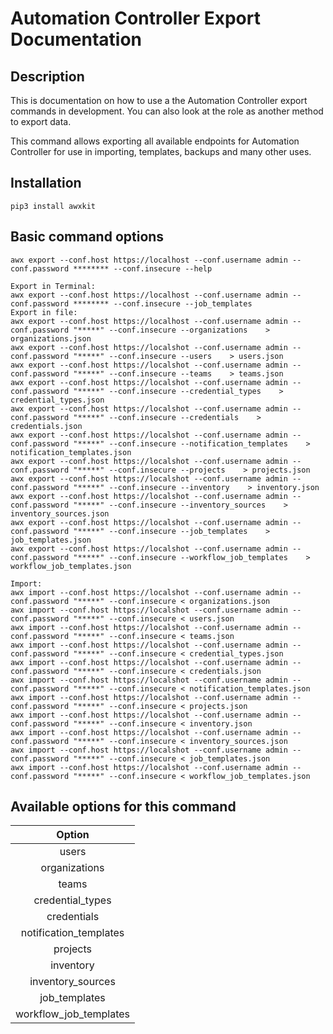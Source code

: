 # Automation Controller Export Documentation

## Description

This is documentation on how to use a the Automation Controller export commands in development. You can also look at the role as another method to export data.

This command allows exporting all available endpoints for Automation Controller for use in importing, templates, backups and many other uses.

## Installation

```console
pip3 install awxkit
```

## Basic command options

```console
awx export --conf.host https://localhost --conf.username admin --conf.password ******** --conf.insecure --help
```

```console
Export in Terminal:
awx export --conf.host https://localhost --conf.username admin --conf.password ******** --conf.insecure --job_templates 
Export in file:
awx export --conf.host https://localhost --conf.username admin --conf.password "*****" --conf.insecure --organizations    > organizations.json   
awx export --conf.host https://localshot --conf.username admin --conf.password "*****" --conf.insecure --users    > users.json
awx export --conf.host https://localshot --conf.username admin --conf.password "*****" --conf.insecure --teams    > teams.json
awx export --conf.host https://localshot --conf.username admin --conf.password "*****" --conf.insecure --credential_types    > credential_types.json
awx export --conf.host https://localshot --conf.username admin --conf.password "*****" --conf.insecure --credentials    > credentials.json
awx export --conf.host https://localshot --conf.username admin --conf.password "*****" --conf.insecure --notification_templates    > notification_templates.json
awx export --conf.host https://localshot --conf.username admin --conf.password "*****" --conf.insecure --projects    > projects.json
awx export --conf.host https://localshot --conf.username admin --conf.password "*****" --conf.insecure --inventory    > inventory.json
awx export --conf.host https://localshot --conf.username admin --conf.password "*****" --conf.insecure --inventory_sources    > inventory_sources.json
awx export --conf.host https://localshot --conf.username admin --conf.password "*****" --conf.insecure --job_templates    > job_templates.json
awx export --conf.host https://localshot --conf.username admin --conf.password "*****" --conf.insecure --workflow_job_templates    > workflow_job_templates.json
```

```console
Import:
awx import --conf.host https://localshot --conf.username admin --conf.password "*****" --conf.insecure < organizations.json
awx import --conf.host https://localshot --conf.username admin --conf.password "*****" --conf.insecure < users.json
awx import --conf.host https://localshot --conf.username admin --conf.password "*****" --conf.insecure < teams.json
awx import --conf.host https://localshot --conf.username admin --conf.password "*****" --conf.insecure < credential_types.json
awx import --conf.host https://localshot --conf.username admin --conf.password "*****" --conf.insecure < credentials.json
awx import --conf.host https://localshot --conf.username admin --conf.password "*****" --conf.insecure < notification_templates.json
awx import --conf.host https://localshot --conf.username admin --conf.password "*****" --conf.insecure < projects.json
awx import --conf.host https://localshot --conf.username admin --conf.password "*****" --conf.insecure < inventory.json
awx import --conf.host https://localshot --conf.username admin --conf.password "*****" --conf.insecure < inventory_sources.json
awx import --conf.host https://localshot --conf.username admin --conf.password "*****" --conf.insecure < job_templates.json
awx import --conf.host https://localshot --conf.username admin --conf.password "*****" --conf.insecure < workflow_job_templates.json

```


## Available options for this command

|Option|
|:---:|
|users|
|organizations|
|teams|
|credential_types|
|credentials|
|notification_templates|
|projects|
|inventory|
|inventory_sources|
|job_templates|
|workflow_job_templates|

